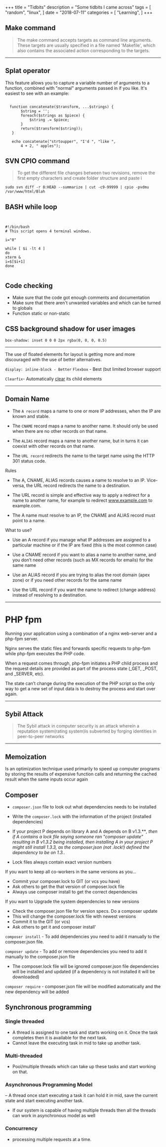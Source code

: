 +++
title = "Tidbits"
description = "Some tidbits I came across"
tags = [
    "random",
    "linux",
   ]
date = "2018-07-11"
categories = [
    "Learning",
]
+++

## Make command

 > The make command accepts targets as command line arguments. These targets are usually specified in a file named 'Makefile', which also contains the associated action corresponding to the targets.
 
 
 ***





## Splat operator
 
 This feature allows you to capture a variable number of arguments to a function, combined with "normal" arguments passed in if you like. It's easiest to see with an example:

 ``` 
   
   function concatenate($transform, ...$strings) {
        $string = '';
        foreach($strings as $piece) {
            $string .= $piece;
        }
        return($transform($string));
    }
    
    echo concatenate("strtoupper", "I'd ", "like ",
        4 + 2, " apples");
 ```
 
 ## SVN CPIO command
 > To get the different file changes between two revisions, remove the first empty characters and create folder structure and paste i
 
 ```
 sudo svn diff -r 8:HEAD --summarize | cut -c9-99999 | cpio -pvdmu /var/www/html/Blah
```

## BASH while loop
```


#!/bin/bash
# This script opens 4 terminal windows.

i="0"

while [ $i -lt 4 ]
do
xterm &
i=$[$i+1]
done


```

## Code checking
-  Make sure that the code got enough comments and documentation
- Make sure that there aren't unwanted variables and which can be turned to globals
- Function static or non-static

## CSS background shadow for user images

`box-shadow: inset 0 0 0 2px rgba(0, 0, 0, 0.5)`


----

 The use of floated elements for layout is getting more and more discouraged with the use of better alternatives.

`display: inline-block - Better`
`Flexbox` - Best (but limited browser support

`Clearfix`- Automatically [clear](https://i.stack.imgur.com/gYRqS.jpg) its child elements

---

## Domain Name

- The `A record` maps a name to one or more IP addresses, when the IP are known and stable.

- The `CNAME` record maps a name to another name. It should only be used when there are no other records on that name.

- The `ALIAS` record maps a name to another name, but in turns it can coexist with other records on that name.

- The `URL record` redirects the name to the target name using the HTTP 301 status code.

Rules

- The A, CNAME, ALIAS records causes a name to resolve to an IP. Vice-versa, the URL record redirects the name to a destination. 

- The URL record is simple and effective way to apply a redirect for a name to another name, for example to redirect www.example.com to example.com.
- The A name must resolve to an IP, the CNAME and ALIAS record must point to a name.


What to use?

- Use an A record if you manage what IP addresses are assigned to a particular machine or if the IP are fixed (this is the most common case)

- Use a CNAME record if you want to alias a name to another name, and you don’t need other records (such as MX records for emails) for the same name

- Use an ALIAS record if you are trying to alias the root domain (apex zone) or if you need other records for the same name

- Use the URL record if you want the name to redirect (change address) instead of resolving to a destination.

---

# PHP fpm
Running your application using a combination of a nginx web-server and a php-fpm server.

 Nginx serves the static files and forwards specific requests to php-fpm while php-fpm executes the PHP code. 

 When a request comes through, php-fpm initiates a PHP child process and the request details are provided as part of the process state (_GET, _POST, and _SERVER, etc). 
 
 The state can’t change during the execution of the PHP script so the only way to get a new set of input data is to destroy the process and start over again.

 ---

 ## Sybil Attack

 > The Sybil attack in computer security is an attack wherein a reputation system(rating system)is subverted by forging identities in peer-to-peer networks
 
 ---


## Memoization
Is an optimization technique used primarily to speed up computer programs by storing the results of expensive function calls and returning the cached result when the same inputs occur again


## Composer
- `composer.json` file to look out what dependencies needs to be installed
- Write the `composer.lock` with the information of the project (installed dependencies)

- If your project P depends on library A and A depends on B v1.3.***, then if A contains a lock file saying someone ran "composer update" resulting in B v1.3.2 being installed, then installing A in your project P might still install 1.3.3, as the composer.json (not .lock!) defined the dependency to be on 1.3.*.
- Lock files always contain exact version numbers


If you want to keep all co-workers in the same versions as you...

- Commit your composer.lock to GIT (or vcs you have)
- Ask others to get the that version of composer.lock file
- Always use composer install to get the correct dependencies

If you want to Upgrade the system dependencies to new versions

- Check the composer.json file for version specs.
Do a composer update
- This will change the composer.lock file with newest versions
- Commit it to the GIT (or vcs)
- Ask others to get it and composer install'

`composer install` - 
To add dependencies you need to add it manually to the composer.json file.

`composer update` - To add or remove dependencies you need to add it manually to the composer.json file

- The composer.lock file will be ignored
composer.json file dependencies will be installed and updated (if a dependency is not installed it will be downloaded)

`composer require` - composer.json file will be modified automatically and the new dependency will be added



## Synchronous programming 

### Single threaded
 
 - A thread is assigned to one task and starts working on it. Once the task completes then it is available for the next task. 
 - Cannot leave the executing task in mid to take up another task. 


### Multi-threaded
 -  Pool/multiple threads which can take up these tasks and start working on that.
 
 ### Asynchronous Programming Model
 – A thread once start executing a task it can hold it in mid, save the current state and start executing another task.
 - If our system is capable of having multiple threads then all the threads can work in asynchronous model as well
 
 ### Concurrency 
 - processing multiple requests at a time. 


